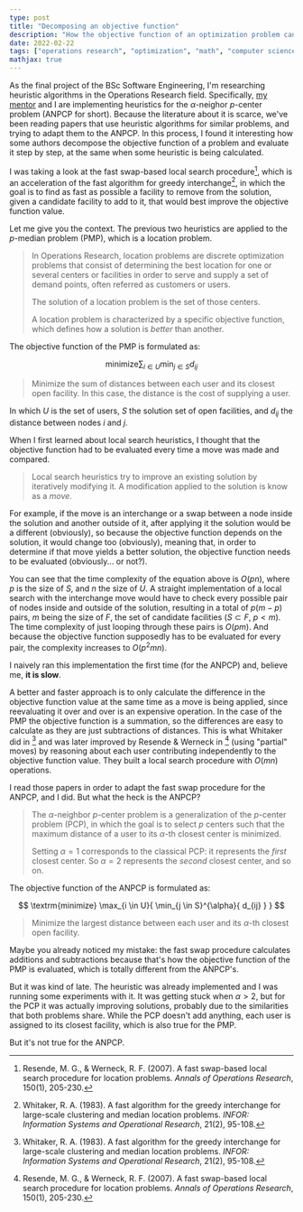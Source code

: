 ```yaml
---
type: post
title: "Decomposing an objective function"
description: "How the objective function of an optimization problem can be evaluated step by step."
date: 2022-02-22
tags: ["operations research", "optimization", "math", "computer science"]
mathjax: true
---
```


As the final project of the BSc Software Engineering, I'm researching heuristic algorithms in the Operations Research field.
Specifically, [my mentor](http://yalma.fime.uanl.mx/~roger/work/index.html) and I are implementing heuristics for the $\alpha$-neighor $p$-center problem (ANPCP for short).
Because the literature about it is scarce, we've been reading papers that use heuristic algorithms for similar problems, and trying to adapt them to the ANPCP.
In this process, I found it interesting how some authors decompose the objective function of a problem and evaluate it step by step, at the same when some heuristic is being calculated.

I was taking a look at the fast swap-based local search procedure[^1], which is an acceleration of the fast algorithm for greedy interchange[^2], in which the goal is to find as fast as possible a facility to remove from the solution, given a candidate facility to add to it, that would best improve the objective function value.

Let me give you the context. The previous two heuristics are applied to the $p$-median problem (PMP), which is a location problem.

> In Operations Research, location problems are discrete optimization problems that consist of determining the best location for one or several centers or facilities in order to serve and supply a set of demand points, often referred as customers or users.
> 
> The solution of a location problem is the set of those centers.
> 
> A location problem is characterized by a specific objective function, which defines how a solution is *better* than another.

The objective function of the PMP is formulated as:

$$
\textrm{minimize}
\sum_{i \in U}{
    \min_{j \in S}{
        d_{ij}
    }
}
$$

> Minimize the sum of distances between each user and its closest open facility. In this case, the distance is the cost of supplying a user.

In which $U$ is the set of users, $S$ the solution set of open facilities, and $d_{ij}$ the distance between nodes $i$ and $j$.

When I first learned about local search heuristics, I thought that the objective function had to be evaluated every time a move was made and compared.

> Local search heuristics try to improve an existing solution by iteratively modifying it. A modification applied to the solution is know as a *move*.

For example, if the move is an interchange or a swap between a node inside the solution and another outside of it, after applying it the solution would be a different (obviously), so because the objective function depends on the solution, it would change too (obviously), meaning that, in order to determine if that move yields a better solution, the objective function needs to be evaluated (obviously... or not?).

You can see that the time complexity of the equation above is $O(pn)$, where $p$ is the size of $S$, and $n$ the size of $U$.
A straight implementation of a local search with the interchange move would have to check every possible pair of nodes inside and outside of the solution, resulting in a total of $p(m - p)$ pairs, $m$ being the size of $F$, the set of candidate facilities ($S \subset F$, $p < m$).
The time complexity of just looping through these pairs is $O(pm)$.
And because the objective function supposedly has to be evaluated for every pair, the complexity increases to $O(p^2mn)$.

I naively ran this implementation the first time (for the ANPCP) and, believe me, **it is slow**.

A better and faster approach is to only calculate the difference in the objective function value at the same time as a move is being applied, since reevaluating it over and over is an expensive operation.
In the case of the PMP the objective function is a summation, so the differences are easy to calculate as they are just subtractions of distances.
This is what Whitaker did in [^2] and was later improved by Resende & Werneck in [^1] (using "partial" moves) by reasoning about each user contributing independently to the objective function value.
They built a local search procedure with $O(mn)$ operations.

I read those papers in order to adapt the fast swap procedure for the ANPCP, and I did. But what the heck is the ANPCP?

> The $\alpha$-neighbor $p$-center problem is a generalization of the $p$-center problem (PCP), in which the goal is to select $p$ centers such that the maximum distance of a user to its $\alpha$-th closest center is minimized.
>
> Setting $\alpha = 1$ corresponds to the classical PCP: it represents the *first* closest center. So $\alpha = 2$ represents the *second* closest center, and so on.

The objective function of the ANPCP is formulated as:

$$
\textrm{minimize}
\max_{i \in U}{
    \min_{j \in S}^{\alpha}{
        d_{ij}
    }
}
$$

> Minimize the largest distance between each user and its $\alpha$-th closest open facility.

Maybe you already noticed my mistake: the fast swap procedure calculates additions and subtractions because that's how the objective function of the PMP is evaluated, which is totally different from the ANPCP's.

But it was kind of late. The heuristic was already implemented and I was running some experiments with it.
It was getting stuck when $\alpha > 2$, but for the PCP it was actually improving solutions, probably due to the similarities that both problems share.
While the PCP doesn't add anything, each user is assigned to its closest facility, which is also true for the PMP.



But it's not true for the ANPCP.

[^1]: Resende, M. G., & Werneck, R. F. (2007). A fast swap-based local search procedure for location problems. *Annals of Operations Research*, 150(1), 205-230.

[^2]: Whitaker, R. A. (1983). A fast algorithm for the greedy interchange for large-scale clustering and median location problems. *INFOR: Information Systems and Operational Research*, 21(2), 95-108.
